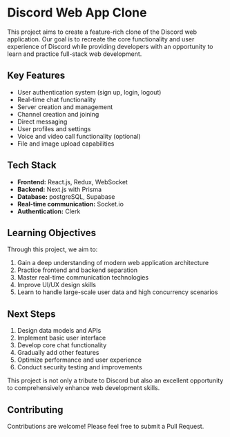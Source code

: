 
# Discord Web App Clone

This project aims to create a feature-rich clone of the Discord web application. Our goal is to recreate the core functionality and user experience of Discord while providing developers with an opportunity to learn and practice full-stack web development.

## Key Features

-   User authentication system (sign up, login, logout)
-   Real-time chat functionality
-   Server creation and management
-   Channel creation and joining
-   Direct messaging
-   User profiles and settings
-   Voice and video call functionality (optional)
-   File and image upload capabilities

## Tech Stack

-   **Frontend:** React.js, Redux, WebSocket
-   **Backend:** Next.js with Prisma
-   **Database:** postgreSQL, Supabase
-   **Real-time communication:** Socket.io
-   **Authentication:** Clerk

## Learning Objectives

Through this project, we aim to:

1.  Gain a deep understanding of modern web application architecture
2.  Practice frontend and backend separation
3.  Master real-time communication technologies
4.  Improve UI/UX design skills
5.  Learn to handle large-scale user data and high concurrency scenarios

## Next Steps

1.  Design data models and APIs
2.  Implement basic user interface
3.  Develop core chat functionality
4.  Gradually add other features
5.  Optimize performance and user experience
6.  Conduct security testing and improvements

This project is not only a tribute to Discord but also an excellent opportunity to comprehensively enhance web development skills.

## Contributing

Contributions are welcome! Please feel free to submit a Pull Request.
